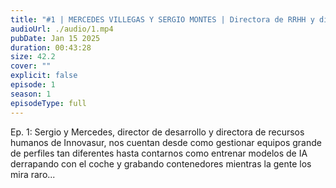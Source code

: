 ```yaml
---
title: "#1 | MERCEDES VILLEGAS Y SERGIO MONTES | Directora de RRHH y director de desarrollo en Innovasur"
audioUrl: ./audio/1.mp4
pubDate: Jan 15 2025
duration: 00:43:28
size: 42.2
cover: ""
explicit: false
episode: 1
season: 1
episodeType: full
---
```

Ep. 1: Sergio y Mercedes, director de desarrollo y directora de recursos humanos de Innovasur, nos cuentan desde como gestionar equipos grande de perfiles tan diferentes hasta contarnos como entrenar modelos de IA derrapando con el coche y grabando contenedores mientras la gente los mira raro...